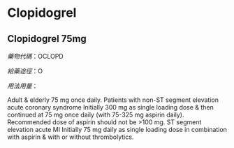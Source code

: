 # Clopidogrel

## Clopidogrel 75mg

*藥物代碼*：OCLOPD

*給藥途徑*：O

*用法用量*：

Adult & elderly 75 mg once daily. Patients with non-ST segment elevation acute coronary syndrome Initially 300 mg as single loading dose & then continued at 75 mg once daily (with 75-325 mg aspirin daily). Recommended dose of aspirin should not be >100 mg. ST segment elevation acute MI Initially 75 mg daily as single loading dose in combination with aspirin & with or without thrombolytics.

